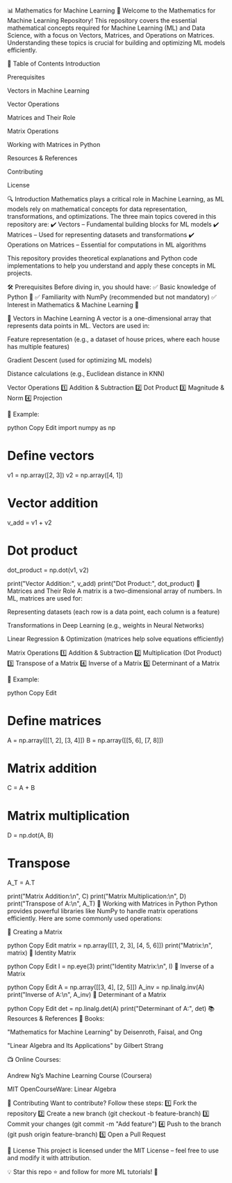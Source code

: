 📊 Mathematics for Machine Learning
🚀 Welcome to the Mathematics for Machine Learning Repository!
This repository covers the essential mathematical concepts required for Machine Learning (ML) and Data Science, with a focus on Vectors, Matrices, and Operations on Matrices. Understanding these topics is crucial for building and optimizing ML models efficiently.

📌 Table of Contents
Introduction

Prerequisites

Vectors in Machine Learning

Vector Operations

Matrices and Their Role

Matrix Operations

Working with Matrices in Python

Resources & References

Contributing

License

🔍 Introduction
Mathematics plays a critical role in Machine Learning, as ML models rely on mathematical concepts for data representation, transformations, and optimizations. The three main topics covered in this repository are:
✔️ Vectors – Fundamental building blocks for ML models
✔️ Matrices – Used for representing datasets and transformations
✔️ Operations on Matrices – Essential for computations in ML algorithms

This repository provides theoretical explanations and Python code implementations to help you understand and apply these concepts in ML projects.

🛠 Prerequisites
Before diving in, you should have:
✅ Basic knowledge of Python 🐍
✅ Familiarity with NumPy (recommended but not mandatory)
✅ Interest in Mathematics & Machine Learning 🤖

📌 Vectors in Machine Learning
A vector is a one-dimensional array that represents data points in ML. Vectors are used in:

Feature representation (e.g., a dataset of house prices, where each house has multiple features)

Gradient Descent (used for optimizing ML models)

Distance calculations (e.g., Euclidean distance in KNN)

Vector Operations
1️⃣ Addition & Subtraction
2️⃣ Dot Product
3️⃣ Magnitude & Norm
4️⃣ Projection

🔹 Example:

python
Copy
Edit
import numpy as np  

# Define vectors
v1 = np.array([2, 3])
v2 = np.array([4, 1])

# Vector addition
v_add = v1 + v2  

# Dot product
dot_product = np.dot(v1, v2)

print("Vector Addition:", v_add)
print("Dot Product:", dot_product)
📌 Matrices and Their Role
A matrix is a two-dimensional array of numbers. In ML, matrices are used for:

Representing datasets (each row is a data point, each column is a feature)

Transformations in Deep Learning (e.g., weights in Neural Networks)

Linear Regression & Optimization (matrices help solve equations efficiently)

Matrix Operations
1️⃣ Addition & Subtraction
2️⃣ Multiplication (Dot Product)
3️⃣ Transpose of a Matrix
4️⃣ Inverse of a Matrix
5️⃣ Determinant of a Matrix

🔹 Example:

python
Copy
Edit
# Define matrices
A = np.array([[1, 2], [3, 4]])
B = np.array([[5, 6], [7, 8]])

# Matrix addition
C = A + B

# Matrix multiplication
D = np.dot(A, B)

# Transpose
A_T = A.T

print("Matrix Addition:\n", C)
print("Matrix Multiplication:\n", D)
print("Transpose of A:\n", A_T)
📌 Working with Matrices in Python
Python provides powerful libraries like NumPy to handle matrix operations efficiently.
Here are some commonly used operations:

🔹 Creating a Matrix

python
Copy
Edit
matrix = np.array([[1, 2, 3], [4, 5, 6]])
print("Matrix:\n", matrix)
🔹 Identity Matrix

python
Copy
Edit
I = np.eye(3)
print("Identity Matrix:\n", I)
🔹 Inverse of a Matrix

python
Copy
Edit
A = np.array([[3, 4], [2, 5]])
A_inv = np.linalg.inv(A)
print("Inverse of A:\n", A_inv)
🔹 Determinant of a Matrix

python
Copy
Edit
det = np.linalg.det(A)
print("Determinant of A:", det)
📚 Resources & References
📖 Books:

"Mathematics for Machine Learning" by Deisenroth, Faisal, and Ong

"Linear Algebra and Its Applications" by Gilbert Strang

📺 Online Courses:

Andrew Ng’s Machine Learning Course (Coursera)

MIT OpenCourseWare: Linear Algebra

🤝 Contributing
Want to contribute? Follow these steps:
1️⃣ Fork the repository
2️⃣ Create a new branch (git checkout -b feature-branch)
3️⃣ Commit your changes (git commit -m "Add feature")
4️⃣ Push to the branch (git push origin feature-branch)
5️⃣ Open a Pull Request

📜 License
This project is licensed under the MIT License – feel free to use and modify it with attribution.

💡 Star this repo ⭐ and follow for more ML tutorials! 🚀
